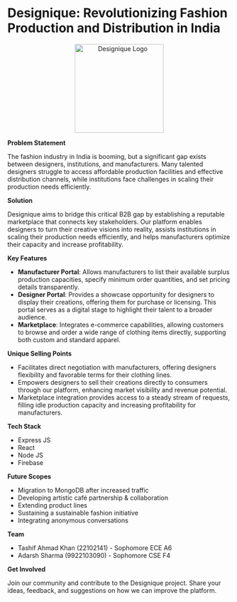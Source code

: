 # Designique: Revolutionizing Fashion Production and Distribution in India

<p align="center">
    <img src="./prototype/src/pages/images/Fav.jpeg" alt="Designique Logo" width="200" height="200">
</p>

**Problem Statement**

The fashion industry in India is booming, but a significant gap exists between designers, institutions, and manufacturers. Many talented designers struggle to access affordable production facilities and effective distribution channels, while institutions face challenges in scaling their production needs efficiently.

**Solution**

Designique aims to bridge this critical B2B gap by establishing a reputable marketplace that connects key stakeholders. Our platform enables designers to turn their creative visions into reality, assists institutions in scaling their production needs efficiently, and helps manufacturers optimize their capacity and increase profitability.

**Key Features**

- **Manufacturer Portal**: Allows manufacturers to list their available surplus production capacities, specify minimum order quantities, and set pricing details transparently.
- **Designer Portal**: Provides a showcase opportunity for designers to display their creations, offering them for purchase or licensing. This portal serves as a digital stage to highlight their talent to a broader audience.
- **Marketplace**: Integrates e-commerce capabilities, allowing customers to browse and order a wide range of clothing items directly, supporting both custom and standard apparel.

**Unique Selling Points**

- Facilitates direct negotiation with manufacturers, offering designers flexibility and favorable terms for their clothing lines.
- Empowers designers to sell their creations directly to consumers through our platform, enhancing market visibility and revenue potential.
- Marketplace integration provides access to a steady stream of requests, filling idle production capacity and increasing profitability for manufacturers.

**Tech Stack**

- Express JS
- React
- Node JS
- Firebase

**Future Scopes**

- Migration to MongoDB after increased traffic
- Developing artistic café partnership & collaboration
- Extending product lines
- Sustaining a sustainable fashion initiative
- Integrating anonymous conversations

**Team**

- Tashif Ahmad Khan (22102141) - Sophomore ECE A6
- Adarsh Sharma (9922103090) - Sophomore CSE F4


**Get Involved**

Join our community and contribute to the Designique project. Share your ideas, feedback, and suggestions on how we can improve the platform.
